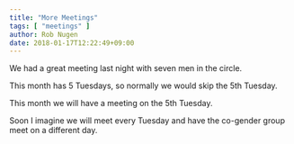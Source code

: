 ```yaml
---
title: "More Meetings"
tags: [ "meetings" ]
author: Rob Nugen
date: 2018-01-17T12:22:49+09:00
---
```


We had a great meeting last night with seven men in the circle.

This month has 5 Tuesdays, so normally we would skip the 5th Tuesday.

This month we will have a meeting on the 5th Tuesday.

Soon I imagine we will meet every Tuesday and have the co-gender group
meet on a different day.
